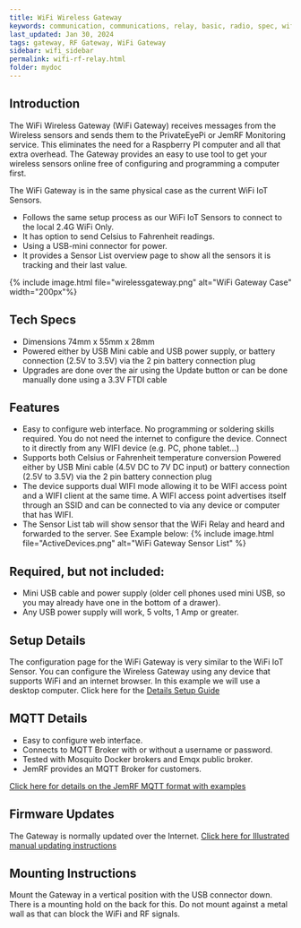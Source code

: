 ```yaml
---
title: WiFi Wireless Gateway
keywords: communication, communications, relay, basic, radio, spec, wifi, sensor
last_updated: Jan 30, 2024
tags: gateway, RF Gateway, WiFi Gateway
sidebar: wifi_sidebar
permalink: wifi-rf-relay.html
folder: mydoc
---
```

## Introduction
The WiFi Wireless Gateway (WiFi Gateway) receives messages from the Wireless sensors and sends them to the PrivateEyePi or JemRF Monitoring service. This eliminates the need for a Raspberry PI computer and all that extra overhead. The Gateway provides an easy to use tool to get your wireless sensors online free of configuring and programming a computer first.<br />

The WiFi Gateway is in the same physical case as the current WiFi IoT Sensors.
 * Follows the same setup process as our WiFi IoT Sensors to connect to the local 2.4G WiFi Only.
 * It has option to send Celsius to Fahrenheit readings.
 * Using a USB-mini connector for power.
 * It provides a Sensor List overview page to show all the sensors it is tracking and their last value.

{% include image.html file="wirelessgateway.png" alt="WiFi Gateway Case" width="200px"%}

## Tech Specs
* Dimensions 74mm x 55mm x 28mm
* Powered either by USB Mini cable and USB power supply, or battery connection (2.5V to 3.5V) via the 2 pin battery connection plug
* Upgrades are done over the air using the Update button or can be done manually done using a 3.3V FTDI cable

## Features
* Easy to configure web interface. No programming or soldering skills required. You do not need the internet to configure the device. Connect to it directly from any WIFI device (e.g. PC, phone tablet…)
* Supports both Celsius or Fahrenheit temperature conversion
Powered either by USB Mini cable (4.5V DC to 7V DC input) or battery connection (2.5V to 3.5V) via the 2 pin battery connection plug
* The device supports dual WIFI mode allowing it to be WIFI access point and a WIFI client at the same time. A WIFI access point advertises itself through an SSID and can be connected to via any device or computer that has WIFI.
* The Sensor List tab will show sensor that the WiFi Relay and heard and forwarded to the server. See Example below:
{% include image.html file="ActiveDevices.png" alt="WiFi Gateway Sensor List" %}

## Required, but not included:

* Mini USB cable and power supply (older cell phones used mini USB, so you may already have one in the bottom of a drawer).
* Any USB power supply will work, 5 volts, 1 Amp or greater.

## Setup Details
The configuration page for the WiFi Gateway is very similar to the WiFi IoT Sensor.
You can configure the Wireless Gateway using any device that supports WiFi and an internet browser. In this example we will use a desktop computer.
Click here for the [Details Setup Guide](wifi-rf-gw-setup.html)

## MQTT Details
* Easy to configure web interface.
* Connects to MQTT Broker with or without a username or password.
* Tested with Mosquito Docker brokers and Emqx public broker.
* JemRF provides an MQTT Broker for customers.

[Click here for details on the JemRF MQTT format with examples](gatewaymqtt.html)

## Firmware Updates
The Gateway is normally updated over the Internet.
[Click here for Illustrated manual updating instructions](wifi-gw-update.html)

## Mounting Instructions
Mount the Gateway in a vertical position with the USB connector down. There is a mounting hold on the back for this. Do not mount against a metal wall as that can block the WiFi and RF signals.

